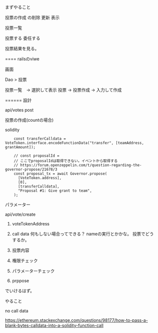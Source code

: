 まずやること

投票の作成
の削除
更新
表示

投票一覧

投票する
委任する

投票結果を見る。

====
railsのviwe


画面 

Dao > 投票 

投票一覧　→ 選択して表示 投票 → 
投票作成 → 入力して作成

======
設計

api/votes post

投票の作成(countの場合)

solidity


        const transferCalldata = VoteToken.interface.encodeFunctionData("transfer", [teamAddress, grantAmount]);

        // const proposalId = 
        // ここでproposalIdは取得できない。イベントから取得する
        // https://forum.openzeppelin.com/t/question-regarding-the-governor-propose/21678/3
        const proposal_tx = await Governor.propose(
          [VoteToken.address],
          [0],
          [transferCalldata],
          "Proposal #1: Give grant to team",
        );



パラメーター

api/vote/create

1. voteTokenAddress
2. call data              何もしない場合ってできる？ nameの実行とかかな。  投票でどうするか。
3. 投票内容

1. 権限チェック
2. パラメーターチェック
3. prppose

でいけるはず。


やること

no call data

https://ethereum.stackexchange.com/questions/98177/how-to-pass-a-blank-bytes-calldata-into-a-solidity-function-call




